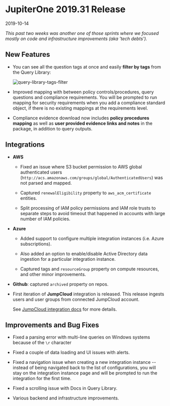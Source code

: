 # JupiterOne 2019.31 Release

2019-10-14

_This past two weeks was another one of those sprints where we focused mostly on code and infrastructure improvements (aka 'tech debts')._

## New Features

- You can see all the question tags at once and easily **filter by tags** from
  the Query Library:

  ![query-library-tags-filter](../assets/query-library-tags-filter.png)

- Improved mapping with between policy controls/procedures, query questions and
  compliance requirements. You will be prompted to run mapping for security
  requirements when you add a compliance standard object, if there is no
  existing mappings at the requirements level.

- Compliance evidence download now includes **policy procedures mapping** as
  well as **user provided evidence links and notes** in the package, in addition
  to query outputs.

## Integrations

- **AWS**

  - Fixed an issue where S3 bucket permission to AWS global authenticated users
    (`http://acs.amazonaws.com/groups/global/AuthenticatedUsers`) was not parsed
    and mapped.
  
  - Captured `renewalEligibility` property to `aws_acm_certificate` entities.

  - Split processing of IAM policy permissions and IAM role trusts to separate
    steps to avoid timeout that happened in accounts with large number of IAM
    policies.

- **Azure**

  - Added support to configure multiple integration instances (i.e. Azure
    subscriptions).
  
  - Also added an option to enable/disable Active Directory data ingestion for a
    particular integration instance.
  
  - Captured tags and `resourceGroup` property on compute resources, and other
    minor improvements.

- **Github**: captured `archived` property on repos.

- First iteration of **JumpCloud** integration is released. This release ingests
  users and user groups from connected JumpCloud account.
  
  See [JumpCloud integration docs][docs-jumpcloud] for more details.

## Improvements and Bug Fixes

- Fixed a parsing error with multi-line queries on Windows systems because of
  the `\r` character

- Fixed a couple of data loading and UI issues with alerts.

- Fixed a navigation issue when creating a new integration instance -- instead
  of being navigated back to the list of configurations, you will stay on the
  integration instance page and will be prompted to run the integration for the
  first time.

- Fixed a scrolling issue with Docs in Query Library.

- Various backend and infrastructure improvements.

[docs-jumpcloud]: ../docs/integrations/jumpcloud/graph-jumpcloud.md
